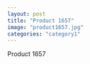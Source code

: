 ```yaml
---
layout: post
title: "Product 1657"
image: "product1657.jpg"
categories: "category1"
---
```

Product 1657
